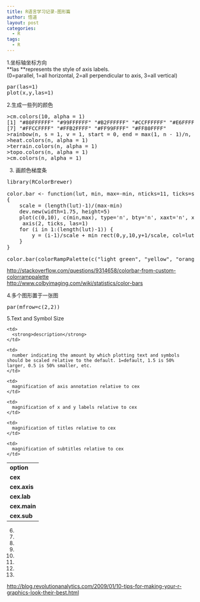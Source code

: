 ```yaml
---
title: R语言学习记录-图形篇
author: 悟道
layout: post
categories:
  - R
tags:
  - R
---
```


1.坐标轴坐标方向  
**las **represents the style of axis labels.  
(0=parallel, 1=all horizontal, 2=all perpendicular to axis, 3=all vertical)

<pre class="brush: bash; title: ; notranslate" title="">par(las=1)
plot(x,y,las=1)
</pre>

2.生成一些列的颜色

<pre class="brush: bash; title: ; notranslate" title="">&gt;cm.colors(10, alpha = 1)
[1] "#80FFFFFF" "#99FFFFFF" "#B2FFFFFF" "#CCFFFFFF" "#E6FFFFFF" "#FFE6FFFF"
[7] "#FFCCFFFF" "#FFB2FFFF" "#FF99FFFF" "#FF80FFFF"
&gt;rainbow(n, s = 1, v = 1, start = 0, end = max(1, n - 1)/n, alpha = 1)
&gt;heat.colors(n, alpha = 1)
&gt;terrain.colors(n, alpha = 1)
&gt;topo.colors(n, alpha = 1)
&gt;cm.colors(n, alpha = 1)
</pre>

3. 画颜色梯度条

<pre class="brush: bash; title: ; notranslate" title="">library(RColorBrewer)

color.bar &lt;- function(lut, min, max=-min, nticks=11, ticks=seq(min, max, len=nticks), title='') 
{ 
    scale = (length(lut)-1)/(max-min) 
    dev.new(width=1.75, height=5) 
    plot(c(0,10), c(min,max), type='n', bty='n', xaxt='n', xlab='', yaxt='n',   ylab='', main=title) 
     axis(2, ticks, las=1) 
    for (i in 1:(length(lut)-1)) { 
        y = (i-1)/scale + min rect(0,y,10,y+1/scale, col=lut[i], border=NA) 
    } 
}

color.bar(colorRampPalette(c("light green", "yellow", "orange", "red"))(100), -1)
</pre>

<http://stackoverflow.com/questions/9314658/colorbar-from-custom-colorramppalette></code>  
<http://www.colbyimaging.com/wiki/statistics/color-bars> </blockquote> 

4.多个图形置于一张图

<pre class="brush: bash; title: ; notranslate" title="">par(mfrow=c(2,2))
</pre>

5.Text and Symbol Size

<table width="85%">
  <tr>
    <td>
      <strong>option</strong>
    </td>
    
    <td>
      <strong>description</strong>
    </td>
  </tr>
  
  <tr>
    <td>
      <strong>cex</strong>
    </td>
    
    <td>
      number indicating the amount by which plotting text and symbols should be scaled relative to the default. 1=default, 1.5 is 50% larger, 0.5 is 50% smaller, etc.
    </td>
  </tr>
  
  <tr>
    <td>
      <strong>cex.axis</strong>
    </td>
    
    <td>
      magnification of axis annotation relative to cex
    </td>
  </tr>
  
  <tr>
    <td>
      <strong>cex.lab</strong>
    </td>
    
    <td>
      magnification of x and y labels relative to cex
    </td>
  </tr>
  
  <tr>
    <td>
      <strong>cex.main</strong>
    </td>
    
    <td>
      magnification of titles relative to cex
    </td>
  </tr>
  
  <tr>
    <td>
      <strong>cex.sub</strong>
    </td>
    
    <td>
      magnification of subtitles relative to cex
    </td>
  </tr>
</table>

6.

7.

8.

9.

10.

11.

12.

13.

http://blog.revolutionanalytics.com/2009/01/10-tips-for-making-your-r-graphics-look-their-best.html
